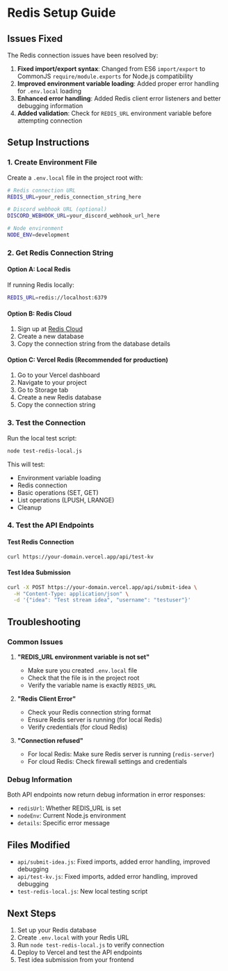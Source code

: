 # Redis Setup Guide

## Issues Fixed

The Redis connection issues have been resolved by:

1. **Fixed import/export syntax**: Changed from ES6 `import/export` to CommonJS `require/module.exports` for Node.js compatibility
2. **Improved environment variable loading**: Added proper error handling for `.env.local` loading
3. **Enhanced error handling**: Added Redis client error listeners and better debugging information
4. **Added validation**: Check for `REDIS_URL` environment variable before attempting connection

## Setup Instructions

### 1. Create Environment File

Create a `.env.local` file in the project root with:

```bash
# Redis connection URL
REDIS_URL=your_redis_connection_string_here

# Discord webhook URL (optional)
DISCORD_WEBHOOK_URL=your_discord_webhook_url_here

# Node environment
NODE_ENV=development
```

### 2. Get Redis Connection String

#### Option A: Local Redis
If running Redis locally:
```bash
REDIS_URL=redis://localhost:6379
```

#### Option B: Redis Cloud
1. Sign up at [Redis Cloud](https://redis.com/redis-enterprise-cloud/overview/)
2. Create a new database
3. Copy the connection string from the database details

#### Option C: Vercel Redis (Recommended for production)
1. Go to your Vercel dashboard
2. Navigate to your project
3. Go to Storage tab
4. Create a new Redis database
5. Copy the connection string

### 3. Test the Connection

Run the local test script:
```bash
node test-redis-local.js
```

This will test:
- Environment variable loading
- Redis connection
- Basic operations (SET, GET)
- List operations (LPUSH, LRANGE)
- Cleanup

### 4. Test the API Endpoints

#### Test Redis Connection
```bash
curl https://your-domain.vercel.app/api/test-kv
```

#### Test Idea Submission
```bash
curl -X POST https://your-domain.vercel.app/api/submit-idea \
  -H "Content-Type: application/json" \
  -d '{"idea": "Test stream idea", "username": "testuser"}'
```

## Troubleshooting

### Common Issues

1. **"REDIS_URL environment variable is not set"**
   - Make sure you created `.env.local` file
   - Check that the file is in the project root
   - Verify the variable name is exactly `REDIS_URL`

2. **"Redis Client Error"**
   - Check your Redis connection string format
   - Ensure Redis server is running (for local Redis)
   - Verify credentials (for cloud Redis)

3. **"Connection refused"**
   - For local Redis: Make sure Redis server is running (`redis-server`)
   - For cloud Redis: Check firewall settings and credentials

### Debug Information

Both API endpoints now return debug information in error responses:
- `redisUrl`: Whether REDIS_URL is set
- `nodeEnv`: Current Node.js environment
- `details`: Specific error message

## Files Modified

- `api/submit-idea.js`: Fixed imports, added error handling, improved debugging
- `api/test-kv.js`: Fixed imports, added error handling, improved debugging
- `test-redis-local.js`: New local testing script

## Next Steps

1. Set up your Redis database
2. Create `.env.local` with your Redis URL
3. Run `node test-redis-local.js` to verify connection
4. Deploy to Vercel and test the API endpoints
5. Test idea submission from your frontend

